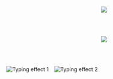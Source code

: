 
<pre align="center">
<span style="color:#00FF00; font-family:monospace;">
<p align="center">
  <img src="https://readme-typing-svg.herokuapp.com/?lines=>+python;>+telegram+bots;>+django;>+flutter;>+laravel&center=true&width=380&height=45&color=00FF00">
</p>
<p align="center">
  <img src="https://readme-typing-svg.herokuapp.com/?lines=>+html+css+js;>+flet;>+php;>+figma&center=true&width=380&height=45&color=00FF00">
</p>
</span>
</pre>

<div style="display: flex; gap: 15px; justify-content: flex-start; align-items: center;">
  <img src="https://readme-typing-svg.herokuapp.com/?lines=>+python;>+telegram+bots;>+django;>+flutter;>+laravel&width=380&height=45&color=00FF00" alt="Typing effect 1" />
  <img src="https://readme-typing-svg.herokuapp.com/?lines=>+html+css+js;>+flet;>+php;>+figma&width=380&height=45&color=00FF00" alt="Typing effect 2" />
</div>


